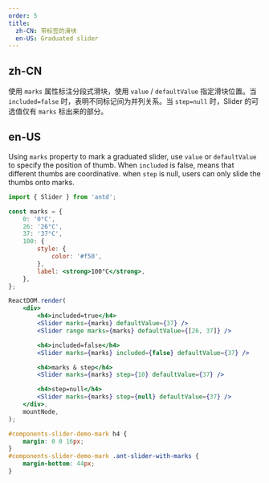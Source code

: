 ```yaml
---
order: 5
title:
  zh-CN: 带标签的滑块
  en-US: Graduated slider
---
```


## zh-CN

使用 `marks` 属性标注分段式滑块，使用 `value` / `defaultValue` 指定滑块位置。当 `included=false` 时，表明不同标记间为并列关系。当 `step=null` 时，Slider 的可选值仅有 `marks` 标出来的部分。

## en-US

Using `marks` property to mark a graduated slider, use `value` or `defaultValue` to specify the position of thumb. When `included` is false, means that different thumbs are coordinative. when `step` is null, users can only slide the thumbs onto marks.

```jsx
import { Slider } from 'antd';

const marks = {
	0: '0°C',
	26: '26°C',
	37: '37°C',
	100: {
		style: {
			color: '#f50',
		},
		label: <strong>100°C</strong>,
	},
};

ReactDOM.render(
	<div>
		<h4>included=true</h4>
		<Slider marks={marks} defaultValue={37} />
		<Slider range marks={marks} defaultValue={[26, 37]} />

		<h4>included=false</h4>
		<Slider marks={marks} included={false} defaultValue={37} />

		<h4>marks & step</h4>
		<Slider marks={marks} step={10} defaultValue={37} />

		<h4>step=null</h4>
		<Slider marks={marks} step={null} defaultValue={37} />
	</div>,
	mountNode,
);
```

```css
#components-slider-demo-mark h4 {
	margin: 0 0 16px;
}
#components-slider-demo-mark .ant-slider-with-marks {
	margin-bottom: 44px;
}
```
